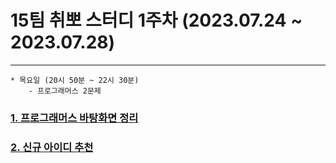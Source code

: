 
# 15팀 취뽀 스터디 1주차 (2023.07.24 ~ 2023.07.28)

---
    * 목요일 (20시 50분 ~ 22시 30분)
        - 프로그래머스 2문제

### <a href = "https://school.programmers.co.kr/learn/courses/30/lessons/161990"> 1. 프로그래머스 바탕화면 정리 </a>
### <a href = "https://school.programmers.co.kr/learn/courses/30/lessons/72410"> 2. 신규 아이디 추천 </a>
